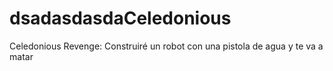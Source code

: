 dsadasdasdaCeledonious
===

Celedonious Revenge: Construiré un robot con una pistola de agua y te va a matar
